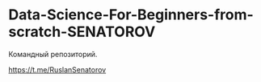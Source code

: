 # Data-Science-For-Beginners-from-scratch-SENATOROV
Командный репозиторий.

https://t.me/RuslanSenatorov